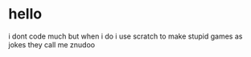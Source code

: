 # hello
i dont code much
but when i do
i use scratch
to make stupid games
as jokes
they call me znudoo
